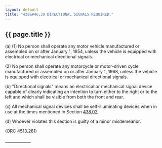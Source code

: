 ```yaml
---
layout: default
title: "438&#46;30 DIRECTIONAL SIGNALS REQUIRED."
---
```


{{ page.title }}
----------------

(a) (1) No person shall operate any motor vehicle manufactured or assembled on or after January 1, 1954, unless the vehicle is equipped with electrical or mechanical directional signals.

(2) No person shall operate any motorcycle or motor-driven cycle manufactured or assembled on or after January 1, 1968, unless the vehicle is equipped with electrical or mechanical directional signals.

(b) "Directional signals" means an electrical or mechanical signal device capable of clearly indicating an intention to turn either to the right or to the left and which shall be visible from both the front and rear.

(c) All mechanical signal devices shall be self-illuminating devices when in use at the times mentioned in Section [438.02](23b24956.html). 

(d) Whoever violates this section is guilty of a minor misdemeanor.

(ORC 4513.261)

&#95;&#95;&#95;&#95;&#95;&#95;&#95;&#95;&#95;&#95;&#95;&#95;&#95;